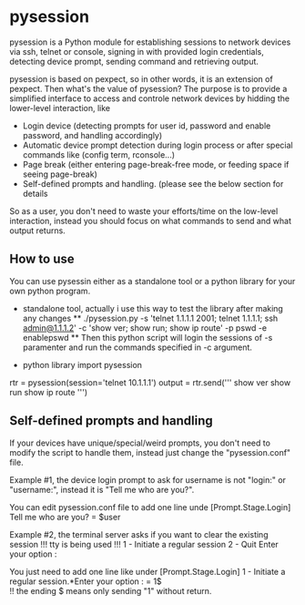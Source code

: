 # pysession
pysession is a Python module for establishing sessions to network devices via ssh, telnet or console, signing in with provided login credentials, detecting device prompt, sending command and retrieving output. 

pysession is based on pexpect, so in other words, it is an extension of pexpect. Then what's the value of pysession? The purpose is to provide a simplified interface to access and controle network devices by hidding the lower-level interaction, like
* Login device (detecting prompts for user id, password and enable password, and handling accordingly)
* Automatic device prompt detection during login process or after special commands like (config term, rconsole...)
* Page break (either entering page-break-free mode, or feeding space if seeing page-break)
* Self-defined prompts and handling. (please see the below section for details

So as a user, you don't need to waste your efforts/time on the low-level interaction, instead you should focus on what commands to send and what output returns. 

## How to use
You can use pysessin either as a standalone tool or a python library for your own python program. 

* standalone tool, actually i use this way to test the library after making any changes
** ./pysession.py -s 'telnet 1.1.1.1 2001; telnet 1.1.1.1; ssh admin@1.1.1.2' -c 'show ver; show run; show ip route' -p pswd -e enablepswd
** Then this python script will login the sessions of -s paramenter and run the commands specified in -c argument. 

* python library
import pysession

rtr = pysession(session='telnet 10.1.1.1')
output = rtr.send('''
show ver
show run
show ip route
''')

## Self-defined prompts and handling
If your devices have unique/special/weird prompts, you don't need to modify the script to handle them, instead just change the "pysession.conf" file. 

Example #1, the device login prompt to ask for username is not "login:" or "username:", instead it is "Tell me who are you?". 

You can edit pysession.conf file to add one line unde [Prompt.Stage.Login]
Tell me who are you? = $user

Example #2, the terminal server asks if you want to clear the existing session
!!! tty is being used !!!
1 - Initiate a regular session
2 - Quit
Enter your option :

You just need to add one line like under [Prompt.Stage.Login]
1 - Initiate a regular session.*Enter your option : = 1$   
!! the ending $ means only sending "1" without return. 

